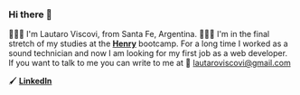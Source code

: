 ### Hi there 👋

👨🏻‍💻 I'm Lautaro Viscovi, from Santa Fe, Argentina.
👨🏻‍💻 I'm in the final stretch of my studies at the [**Henry**](https://www.soyhenry.com/) bootcamp. For a long time I worked as a sound technician and now I am looking for my first job as a web developer.
If you want to talk to me you can write to me at 📩 lautaroviscovi@gmail.com

🖌 [**LinkedIn**](https://www.linkedin.com/in/lautaro-viscovi/)

